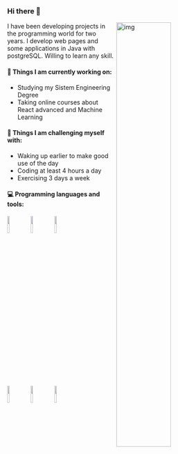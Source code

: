 ### Hi there 👋


<img align="right" alt="img" src="https://www.mvps.net/docs/wp-content/uploads/2019/03/hello-world.png" width="50%" height="auto" />

I have been developing projects in the programming world for two years. I develop web pages and some applications in Java with postgreSQL. Willing to learn any skill.
#### 🌱 Things I am currently working on: 
- Studying my Sistem Engineering Degree  
- Taking online courses about React advanced and Machine Learning


#### :muscle: Things I am challenging myself with:
- Waking up earlier to make good use of the day
- Coding at least 4 hours a day
- Exercising 3 days a week


#### :computer: Programming languages and tools: 
<p>

<code><img width="10%" src="https://www.vectorlogo.zone/logos/reactjs/reactjs-ar21.svg"></code>
<code><img width="10%" src="https://www.vectorlogo.zone/logos/postgresql/postgresql-ar21.svg"></code>
<code><img width="10%" src="https://www.vectorlogo.zone/logos/getbootstrap/getbootstrap-ar21.svg"></code>
<br />
<code><img width="10%" src="https://www.vectorlogo.zone/logos/sequelizejs/sequelizejs-ar21.svg"></code>
<code><img width="10%" src="https://www.vectorlogo.zone/logos/expressjs/expressjs-ar21.svg"></code>
<code><img width="10%" src="https://www.vectorlogo.zone/logos/git-scm/git-scm-ar21.svg"></code>
</p>

